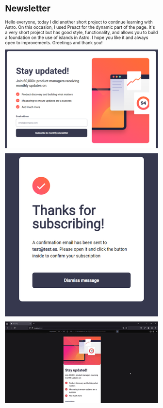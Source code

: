 # Newsletter

Hello everyone, today I did another short project to continue learning with Astro. On this occasion, I used Preact for the dynamic part of the page. It's a very short project but has good style, functionality, and allows you to build a foundation on the use of islands in Astro. I hope you like it and always open to improvements. Greetings and thank you!

![home-desktop-view](public/assets/images/home-desktop.png)

![home-desktop-success](public/assets/images/success-desktop.png)

![mobile-view](public/assets/images/mobile-view.gif)
